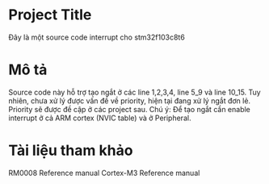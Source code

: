 # Project Title
Đây là một source code interrupt cho stm32f103c8t6
# Mô tả
Source code này hỗ trợ tạo ngắt ở các line 1,2,3,4, line 5_9 và line 10_15.
Tuy nhiên, chưa xử lý được vấn đề về priority, hiện tại đang xử lý ngắt đơn lẻ. Priority sẽ được đề cập ở các project sau.
Chú ý: Để tạo ngắt cần enable interrupt ở cả ARM cortex (NVIC table) và ở Peripheral.
# Tài liệu tham khảo
RM0008 Reference manual
Cortex-M3 Reference manual


